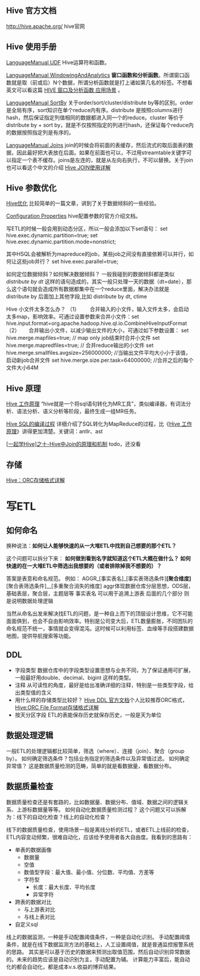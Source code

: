 ## Hive 官方文档

http://hive.apache.org/ hive官网

## Hive 使用手册

[LanguageManual UDF](https://cwiki.apache.org/confluence/display/Hive/LanguageManual+UDF) Hive运算符和函数。

[LanguageManual WindowingAndAnalytics](https://cwiki.apache.org/confluence/display/Hive/LanguageManual+WindowingAndAnalytics) **窗口函数和分析函数**。所谓窗口函数就是取（前或后）N个数据，所谓分析函数就是打上诸如第几名的标签。不想看英文可以看这篇 [HIVE 窗口及分析函数 应用场景](http://yugouai.iteye.com/blog/1908121) 。

[LanguageManual SortBy](https://cwiki.apache.org/confluence/display/Hive/LanguageManual+SortBy) 关于order/sort/cluster/distribute by等的区别。order是全局有序，sort知识在单个reduce内有序。distribute 是按照columns进行hash，然后保证指定列值相同的数据都进入同一个的reduce。cluster 等价于 distribute by + sort by，就是不仅按照指定的列进行hash，还保证每个reduce内的数据按照指定列是有序的。

[LanguageManual Joins](https://cwiki.apache.org/confluence/display/Hive/LanguageManual+Joins)  join的时候会将前面的表缓存，然后流式的取后面表的数据，因此最好把大表放在后面。如果在前面也可以，不过用streamtable关键字可以指定一个表不缓存。joins是左连的，就是从左向右执行，不可以替换。关于join也可以看这个中文的介绍 [Hive JOIN使用详解](http://shiyanjun.cn/archives/588.html) 

## Hive 参数优化

[Hive优化](http://itindex.net/detail/49495-hive-%E4%BC%98%E5%8C%96) 比较简单的一篇文章，讲到了关于数据倾斜的一些经验。

[Configuration Properties](https://cwiki.apache.org/confluence/display/Hive/Configuration+Properties) hive配置参数的官方介绍文档。

写ETL的时候一般会用到动态分区，所以一般会添加以下set语句：
set hive.exec.dynamic.partition=true;
set hive.exec.dynamic.partition.mode=nonstrict;

其中HSQL会被解析为mapreduce的job，某些job之间没有直接依赖可以并行，如何让这些job并行？
set hive.exec.parallel=true;

如何定位数据倾斜？如何解决数据倾斜？
一般我碰到的数据倾斜都是类似 *distribute by dt* 这样的语句造成的，其实一般只处理一天的数据（dt=date），那么这个语句就会造成所有数据都集中在一个reduce里面，解决办法就是 distribute by 后面加上其他字段,比如 distribute by dt, ctime

Hive 小文件太多怎么办？
（1）       合并输入的小文件，输入文件太多，会启动太多map，影响效率。可通过设置参数来合并小文件：set hive.input.format=org.apache.hadoop.hive.ql.io.CombineHiveInputFormat
（2）      合并输出小文件，以减少输出文件的大小，可通过如下参数设置：
set hive.merge.mapfiles=true; // map only job结束时合并小文件
set hive.merge.mapredfiles=true; // 合并reduce输出的小文件
set hive.merge.smallfiles.avgsize=256000000; //当输出文件平均大小小于该值，启动新job合并文件
set hive.merge.size.per.task=64000000; //合并之后的每个文件大小64M

## Hive 原理

[Hive 工作原理](http://blog.csdn.net/jojo52013145/article/details/19206559) “hive就是一个将sql语句转化为MR工具”，类似编译器，有词法分析、语法分析、语义分析等阶段，最终生成一组MR任务。

[Hive SQL的编译过程](http://tech.meituan.com/hive-sql-to-mapreduce.html) 详细介绍了SQL转化为MapReduce的过程，比《[Hive 工作原理](http://blog.csdn.net/jojo52013145/article/details/19206559)》讲得更加清楚。关键词：antlr、ast

[[一起学Hive\]之十-Hive中Join的原理和机制](http://lxw1234.com/archives/2015/06/313.htm) todo，还没看

## 存储
[Hive：ORC存储格式详解](https://www.iteblog.com/archives/1014.html)

# 写ETL
## 如何命名
换种说法：**如何让人能够快速的从一大堆ETL中找到自己想要的那个ETL？**

这个问题可以拆分下来：
**如何做到看到名字就知道这个ETL大概在做什么？**
**如何快速的在一大堆ETL中筛选出我想要的（或者排除掉我不想要的）？**

答案是表意和命名规范。
例如：
AGGR_[事实表名]_[事实表筛选条件]__[聚合维度]__[聚合表筛选条件]__[多重聚合消失的维度]
aggr体现数据仓库分层思想，ODS层，基础表层，聚合层，主题层等
事实表名 可以用于追溯上游表
后面的几个部分 则是说明数据处理逻辑

当然从命名出发来解决找ETL的问题，是一种自上而下的顶层设计思维，它不可能面面俱到，也会不自由影响效率。特别是公司变大后，ETL数量膨胀，不同团队的命名规范不统一，事情就会变得混沌。这时候可以利用标签、血缘等手段搭建数据地图，提供导航搜索等功能。

## DDL
* 字段类型 数据仓库中的字段类型设置思想与业务不同，为了保证通用可扩展，一般最好用double、decimal、bigint 这样的类型。
* 注释 从可读性的角度，最好是给出准确详细的注释，特别是一些类型字段，给出类型值的含义
* 用什么样的存储类型比较好？ [Hive DDL 官方文档](https://cwiki.apache.org/confluence/display/Hive/LanguageManual+DDL#LanguageManualDDL-RowFormat,StorageFormat,andSerDe)个人比较推荐ORC格式，[Hive:ORC File Format存储格式详解](http://www.iteblog.com/archives/1014)
* 按天分区字段  ETL的表能保存历史就保存历史，一般是天为单位

## 数据处理逻辑
一般ETL的处理逻辑都比较简单，筛选（where）、连接（join）、聚合（group by）。
如何确定筛选条件？包括业务指定的筛选条件以及异常值过滤。
如何确定异常值？ 这是数据质量检测的范畴，简单的就是看数据量，看数据分布。



## 数据质量检查
数据质量检查还是有套路的，比如数据量、数据分布、值域、数据之间的逻辑关系、上游标数据量等等。
如何自动化数据质量检测过程？
这个问题又可以拆解为：线下的自动化检查？线上的自动化检查？

线下的数据质量检查，使用场景一般是离线分析的ETL，或者ETL上线前的检查，ETL内容变动频繁，很难自动化，应该给予使用者各大自由度。我看到的思路有：
* 单表的数据画像
  * 数据量
  * 空值
  * 数值型字段：最大值、最小值、分位数、平均值、方差等
  * 字符型
    * 长度：最大长度、平均长度
    * 异常字符
* 跨表的数据对比
  * 与上游表对比
  * 与线上表对比
* 自定义sql

线上的数据监测，一种是手动配置阈值条件，一种是自动化识别。
手动配置阈值条件，就是在线下数据监测方法的基础上，人工设置阈值，就是普通监控报警系统的思路。
其实是可以基于历史的数据来预测出取值范围，然后自动识别异常数据的。未来的趋势应该是自动识别为主，手动配置为辅。
计算能力丰富后，能自动化的都会自动化，都是成本v.s.收益的博弈结果。